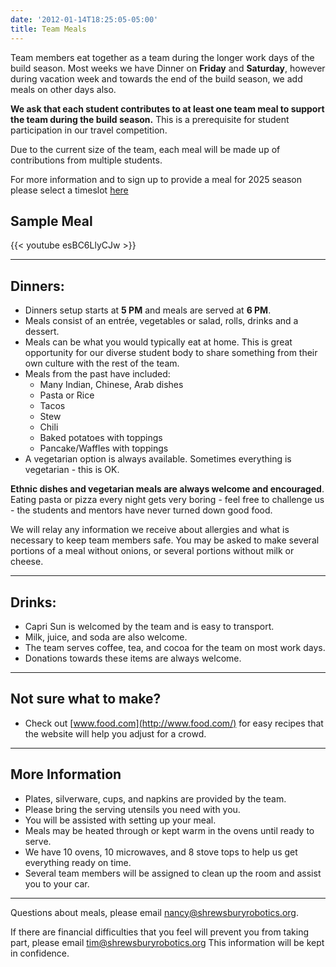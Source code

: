 ```yaml
---
date: '2012-01-14T18:25:05-05:00'
title: Team Meals
---
```


Team members eat together as a team during the longer work days of the build season. Most weeks we have Dinner on **Friday** and **Saturday**, however during vacation week and towards the end of the build season, we add meals on other days also.

**We ask that each student contributes to at least one team meal to support the team during the build season.** This is a prerequisite for student participation in our travel competition.

Due to the current size of the team, each meal will be made up of contributions from multiple students.

For more information and to sign up to provide a meal for 2025 season please select a timeslot [here](https://www.signupgenius.com/go/409044DADAE2CA6F49-53574065-467build)

## Sample Meal

{{< youtube esBC6LlyCJw >}}

---

## Dinners:

- Dinners setup starts at **5 PM** and meals are served at **6 PM**.
- Meals consist of an entrée, vegetables or salad, rolls, drinks and a dessert.
- Meals can be what you would typically eat at home. This is great opportunity for our diverse student body to share something from their own culture with the rest of the team.
- Meals from the past have included:
  - Many Indian, Chinese, Arab dishes
  - Pasta or Rice
  - Tacos
  - Stew
  - Chili
  - Baked potatoes with toppings
  - Pancake/Waffles with toppings
- A vegetarian option is always available. Sometimes everything is vegetarian - this is OK. 

**Ethnic dishes and vegetarian meals are always welcome and encouraged**. Eating pasta or pizza every night gets very boring - feel free to challenge us - the students and mentors have never turned down good food. 

We will relay any information we receive about allergies and what is necessary to keep team members safe. You may be asked to make several portions of a meal without onions, or several portions without milk or cheese.

---

## Drinks:
- Capri Sun is welcomed by the team and is easy to transport.
- Milk, juice, and soda are also welcome.
- The team serves coffee, tea, and cocoa for the team on most work days.
- Donations towards these items are always welcome.

---

## Not sure what to make?
- Check out [www.food.com](http://www.food.com/) for easy recipes that the website will help you adjust for a crowd.

---

## More Information
- Plates, silverware, cups, and napkins are provided by the team.
- Please bring the serving utensils you need with you.
- You will be assisted with setting up your meal.
- Meals may be heated through or kept warm in the ovens until ready to serve.
- We have 10 ovens, 10 microwaves, and 8 stove tops to help us get everything ready on time.
- Several team members will be assigned to clean up the room and assist you to your car.

---

Questions about meals, please email <nancy@shrewsburyrobotics.org>.

If there are financial difficulties that you feel will prevent you from taking part, please email <tim@shrewsburyrobotics.org> This information will be kept in confidence.
